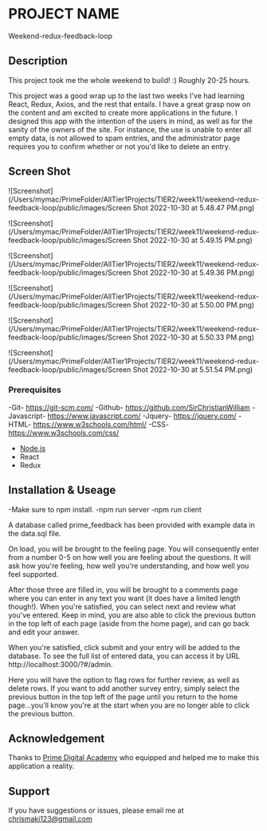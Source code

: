 # PROJECT NAME
Weekend-redux-feedback-loop
## Description

This project took me the whole weekend to build! :) Roughly 20-25 hours.

This project was a good wrap up to the last two weeks I've had learning React, Redux, Axios, and the rest that entails. 
I have a great grasp now on the content and am excited to create more applications in the future. 
I designed this app with the intention of the users in mind, as well as for the sanity of the owners of the site. For instance, the use is unable to enter all empty data, is not allowed to spam entries, and the administrator page requires you to confirm whether or not you'd like to delete an entry. 

## Screen Shot
![Screenshot](/Users/mymac/PrimeFolder/AllTier1Projects/TIER2/week11/weekend-redux-feedback-loop/public/images/Screen Shot 2022-10-30 at 5.48.47 PM.png)

![Screenshot](/Users/mymac/PrimeFolder/AllTier1Projects/TIER2/week11/weekend-redux-feedback-loop/public/images/Screen Shot 2022-10-30 at 5.49.15 PM.png)

![Screenshot](/Users/mymac/PrimeFolder/AllTier1Projects/TIER2/week11/weekend-redux-feedback-loop/public/images/Screen Shot 2022-10-30 at 5.49.36 PM.png)

![Screenshot](/Users/mymac/PrimeFolder/AllTier1Projects/TIER2/week11/weekend-redux-feedback-loop/public/images/Screen Shot 2022-10-30 at 5.50.00 PM.png)

![Screenshot](/Users/mymac/PrimeFolder/AllTier1Projects/TIER2/week11/weekend-redux-feedback-loop/public/images/Screen Shot 2022-10-30 at 5.50.33 PM.png)

![Screenshot](/Users/mymac/PrimeFolder/AllTier1Projects/TIER2/week11/weekend-redux-feedback-loop/public/images/Screen Shot 2022-10-30 at 5.51.54 PM.png)

### Prerequisites

-Git- https://git-scm.com/ 
-Github- https://github.com/SirChristianWilliam -Javascript- https://www.javascript.com/ -Jquery- https://jquery.com/ 
-HTML- https://www.w3schools.com/html/ 
-CSS- https://www.w3schools.com/css/
- [Node.js](https://nodejs.org/en/)
- React
- Redux
## Installation & Useage

-Make sure to npm install. 
-npm run server
-npm run client

A database called prime_feedback has been provided with example data in the data.sql file.

On load, you will be brought to the feeling page.
You will consequently enter from a number 0-5 on how well you are feeling about the questions. It will ask how you're feeling, how well you're understanding, and how well you feel supported.

After those three are filled in, you will be brought to a comments page where you can enter in any text you want (it does have a limited length though!).
When you're satisfied, you can select next and review what you've entered. Keep in mind, you are also able to click the previous button in the top left of each page (aside from the home page), and can go back and edit your answer. 

When you're satisfied, click submit and your entry will be added to the database. To see the full list of entered data, you can access it by URL http://localhost:3000/?#/admin. 

Here you will have the option to flag rows for further review, as well as delete rows. If you want to add another survey entry, simply select the previous button in the top left of the page until you return to the home page...you'll know you're at the start when you are no longer able to click the previous button.

## Acknowledgement
Thanks to [Prime Digital Academy](www.primeacademy.io) who equipped and helped me to make this application a reality.

## Support
If you have suggestions or issues, please email me at [chrismaki123@gmail.com](https://github.com/SirChristianWilliam?tab=repositories)